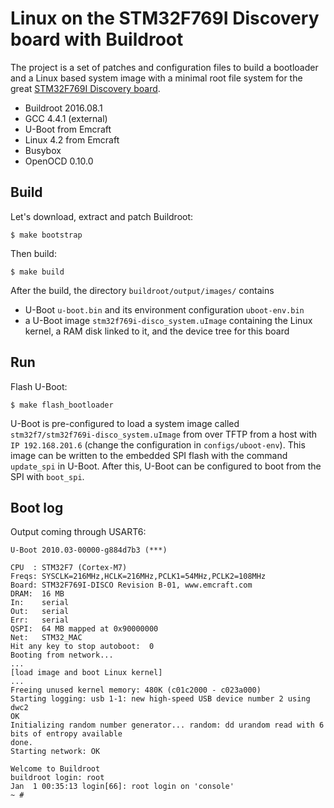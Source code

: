 Linux on the STM32F769I Discovery board with Buildroot
======================================================

The project is a set of patches and configuration files to build a bootloader and a Linux based system image with a minimal root file system for the great [STM32F769I Discovery board](http://www.st.com/en/evaluation-tools/32f769idiscovery.html).

- Buildroot 2016.08.1
- GCC 4.4.1 (external)
- U-Boot from Emcraft
- Linux 4.2 from Emcraft
- Busybox
- OpenOCD 0.10.0

Build
-----

Let's download, extract and patch Buildroot:

`$ make bootstrap`


Then build:

`$ make build`


After the build, the directory `buildroot/output/images/` contains 
 - U-Boot `u-boot.bin` and its environment configuration `uboot-env.bin`
 - a U-Boot image `stm32f769i-disco_system.uImage` containing the Linux kernel, a RAM disk linked to it, and the device tree for this board

Run
---

Flash U-Boot:

`$ make flash_bootloader`


U-Boot is pre-configured to load a system image called `stm32f7/stm32f769i-disco_system.uImage` from over TFTP from a host with `IP 192.168.201.6` (change the configuration in `configs/uboot-env`). This image can be written to the embedded SPI flash with the command `update_spi` in U-Boot. After this, U-Boot can be configured to boot from the SPI with `boot_spi`.

Boot log
--------

Output coming through USART6:
```
U-Boot 2010.03-00000-g884d7b3 (***)

CPU  : STM32F7 (Cortex-M7)
Freqs: SYSCLK=216MHz,HCLK=216MHz,PCLK1=54MHz,PCLK2=108MHz
Board: STM32F769I-DISCO Revision B-01, www.emcraft.com
DRAM:  16 MB
In:    serial
Out:   serial
Err:   serial
QSPI:  64 MB mapped at 0x90000000
Net:   STM32_MAC
Hit any key to stop autoboot:  0 
Booting from network...
...
[load image and boot Linux kernel]
...
Freeing unused kernel memory: 480K (c01c2000 - c023a000)
Starting logging: usb 1-1: new high-speed USB device number 2 using dwc2
OK
Initializing random number generator... random: dd urandom read with 6 bits of entropy available
done.
Starting network: OK

Welcome to Buildroot
buildroot login: root
Jan  1 00:35:13 login[66]: root login on 'console'
~ #
```

